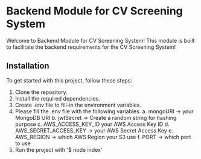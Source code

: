 # Backend Module for CV Screening System

Welcome to Backend Module for CV Screening System! This module is built to facilitate the backend requirements for the CV Screening System!

## Installation

To get started with this project, follow these steps:

1. Clone the repository.
2. Install the required dependencies.
3. Create .env file to fill-in the environment variables.
4. Please fill the .env file with the following variables.
    a. mongoURI -> your MongoDB URI
    b. jwtSecret -> Create a random string for hashing purpose
    c. AWS_ACCESS_KEY_ID your AWS Access Key ID
    d. AWS_SECRET_ACCESS_KEY -> your AWS Secret Access Key
    e. AWS_REGION -> which AWS Region your S3 use
    f. PORT -> which port to use
5. Run the project with '$ node index'
